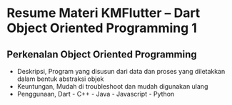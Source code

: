 # Resume Materi KMFlutter – Dart Object Oriented Programming 1

## Perkenalan Object Oriented Programming
- Deskripsi, Program yang disusun dari data dan proses yang diletakkan dalam bentuk abstraksi objek
- Keuntungan, Mudah di troubleshoot dan mudah digunakan ulang
- Penggunaan, Dart - C++ - Java - Javascript - Python
